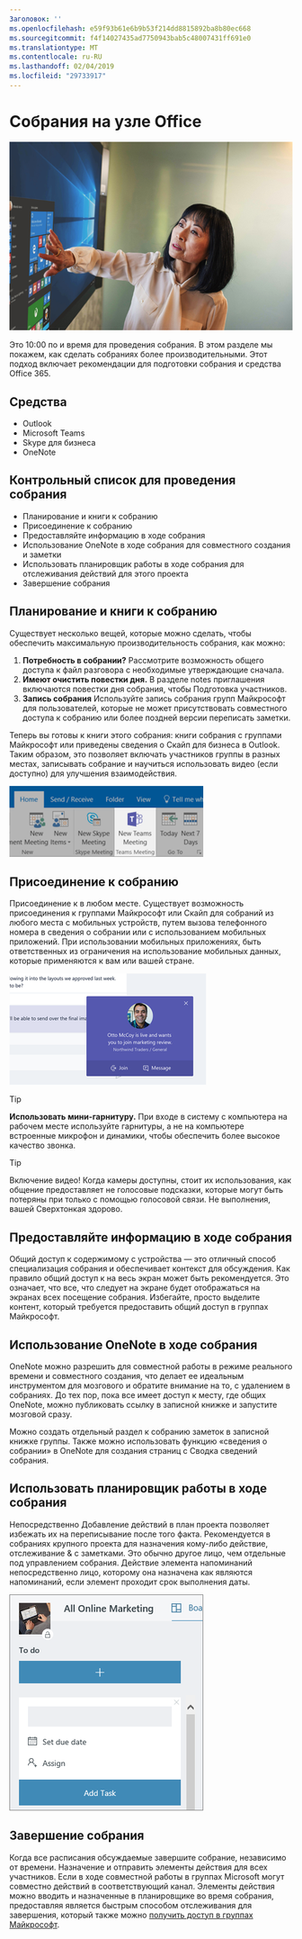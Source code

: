 ```yaml
---
Заголовок: ''
ms.openlocfilehash: e59f93b61e6b9b53f214dd8815892ba8b80ec668
ms.sourcegitcommit: f4f14027435ad7750943bab5c48007431ff691e0
ms.translationtype: MT
ms.contentlocale: ru-RU
ms.lasthandoff: 02/04/2019
ms.locfileid: "29733917"
---
```

# <a name="meeting-at-the-office"></a>Собрания на узле Office

![До работы visual](media/ditl_meeting.png)

Это 10:00 по и время для проведения собрания. В этом разделе мы покажем, как сделать собраниях более производительными.  Этот подход включает рекомендации для подготовки собрания и средства Office 365.  

## <a name="tools"></a>Средства
- Outlook
- Microsoft Teams
- Skype для бизнеса
- OneNote

## <a name="checklist-for-your-meeting"></a>Контрольный список для проведения собрания
- Планирование и книги к собранию
- Присоединение к собранию
- Предоставляйте информацию в ходе собрания
- Использование OneNote в ходе собрания для совместного создания и заметки
- Использовать планировщик работы в ходе собрания для отслеживания действий для этого проекта
- Завершение собрания
 
## <a name="plan-and-book-your-meeting"></a>Планирование и книги к собранию
Существует несколько вещей, которые можно сделать, чтобы обеспечить максимальную производительность собрания, как можно:

1. **Потребность в собрании?** Рассмотрите возможность общего доступа к файл разговора с необходимые утверждающие сначала.  
1. **Имеют очистить повестки дня.**  В разделе notes приглашения включаются повестки дня собрания, чтобы Подготовка участников.
1. **Запись собрания**  Используйте запись собрания групп Майкрософт для пользователей, которые не может присутствовать совместного доступа к собранию или более поздней версии переписать заметки.  

Теперь вы готовы к книги этого собрания: книги собрания с группами Майкрософт или приведены сведения о Скайп для бизнеса в Outlook. Таким образом, это позволяет включать участников группы в разных местах, записывать собрание и научиться использовать видео (если доступно) для улучшения взаимодействия. 

![Команды в Outlook ](media/ditl_teamsoutlook.png)

## <a name="join-a-meeting"></a>Присоединение к собранию
Присоединение к в любом месте. Существует возможность присоединения к группами Майкрософт или Скайп для собраний из любого места с мобильных устройств, путем вызова телефонного номера в сведения о собрании или с использованием мобильных приложений. При использовании мобильных приложениях, быть ответственных из ограничения на использование мобильных данных, которые применяются к вам или вашей стране.

![Группы уведомлений присоединения к собранию](media/ditl_teamsjoin.png)

> [!TIP]
> **Использовать мини-гарнитуру.** При входе в систему с компьютера на рабочем месте используйте гарнитуры, а не на компьютере встроенные микрофон и динамики, чтобы обеспечить более высокое качество звонка.

> [!TIP]
> Включение видео! Когда камеры доступны, стоит их использования, как общение предоставляет не голосовые подсказки, которые могут быть потеряны при только с помощью голосовой связи. Не выполнения, вашей Сверхтонкая здорово. 

## <a name="present-information-in-a-meeting"></a>Предоставляйте информацию в ходе собрания
Общий доступ к содержимому с устройства — это отличный способ специализация собрания и обеспечивает контекст для обсуждения. Как правило общий доступ к на весь экран может быть рекомендуется. Это означает, что все, что следует на экране будет отображаться на экранах всех посещение собрания. Избегайте, просто выделите контент, который требуется предоставить общий доступ в группах Майкрософт. 

## <a name="use-onenote-in-a-meeting"></a>Использование OneNote в ходе собрания
OneNote можно разрешить для совместной работы в режиме реального времени и совместного создания, что делает ее идеальным инструментом для мозгового и обратите внимание на то, с удалением в собраниях. До тех пор, пока все имеет доступ к месту, где общих OneNote, можно публиковать ссылку в записной книжке и запустите мозговой сразу.

Можно создать отдельный раздел к собранию заметок в записной книжке группы. Также можно использовать функцию «сведения о собрании» в OneNote для создания страниц с Сводка сведений собрания.

## <a name="use-planner-in-a-meeting"></a>Использовать планировщик работы в ходе собрания
Непосредственно Добавление действий в план проекта позволяет избежать их на переписывание после того факта. Рекомендуется в собраниях крупного проекта для назначения кому-либо действие, отслеживание & с заметками. Это обычно другое лицо, чем отдельные под управлением собрания. Действие элемента напоминаний непосредственно лицо, которому она назначена как являются напоминаний, если элемент проходит срок выполнения даты. 

![Планировщик задач](media/ditl_task.png)

## <a name="end-a-meeting"></a>Завершение собрания
Когда все расписания обсуждаемые завершите собрание, независимо от времени. Назначение и отправить элементы действия для всех участников. Если в ходе совместной работы в группах Microsoft могут совместно действий в соответствующий канал. Элементы действия можно вводить и назначенные в планировщике во время собрания, предоставляя является быстрым способом отслеживания для завершения, который также можно [получить доступ в группах Майкрософт](https://support.office.com/en-us/article/use-planner-in-microsoft-teams-62798a9f-e8f7-4722-a700-27dd28a06ee0). 
